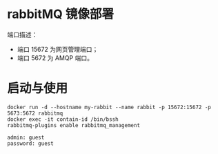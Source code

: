 # rabbitMQ 镜像部署

端口描述：

- 端口 15672 为网页管理端口；
- 端口 5672 为 AMQP 端口。
  

# 启动与使用

```
docker run -d --hostname my-rabbit --name rabbit -p 15672:15672 -p 5673:5672 rabbitmq
docker exec -it contain-id /bin/bssh
rabbitmq-plugins enable rabbitmq_management
```


```
admin: guest
password: guest
```


